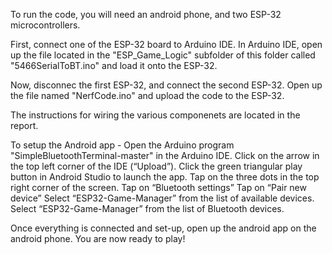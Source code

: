 To run the code, you will need an android phone, and two ESP-32 microcontrollers.

First, connect one of the ESP-32 board to Arduino IDE. 
In Arduino IDE, open up the file located in the "ESP_Game_Logic" subfolder of this folder called "5466SerialToBT.ino" and load it onto the ESP-32.

Now, disconnec the first ESP-32, and connect the second ESP-32.
Open up the file named "NerfCode.ino" and upload the code to the ESP-32.

The instructions for wiring the various componenets are located in the report.

To setup the Android app -
Open the Arduino program "SimpleBluetoothTerminal-master" in the Arduino IDE. 
Click on the arrow in the top left corner of the IDE (“Upload”). 
Click the green triangular play button in Android Studio to launch the app. 
Tap on the three dots in the top right corner of the screen. 
Tap on “Bluetooth settings” 
Tap on “Pair new device” 
Select “ESP32-Game-Manager” from the list of available devices.  
Select “ESP32-Game-Manager” from the list of Bluetooth devices. 

Once everything is connected and set-up, open up the android app on the android phone.
You are now ready to play!
